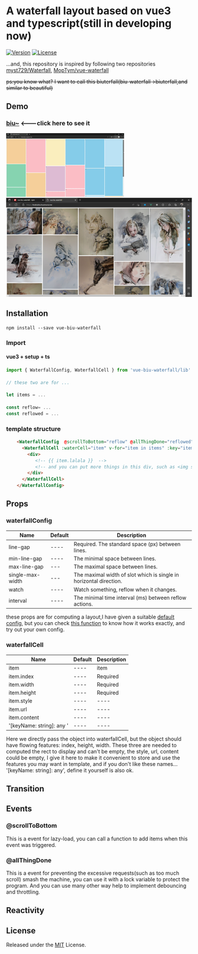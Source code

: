 # A waterfall layout based on vue3 and typescript(still in developing now)

[![Version](https://img.shields.io/npm/v/vue-biu-waterfall)](https://www.npmjs.com/package/vue-biu-waterfall)
[![License](https://img.shields.io/npm/l/vue-biu-waterfall)](LICENSE)

...and, this repository is inspired by following  two repositories [myst729/Waterfall](https://github.com/myst729/Waterfall),  [MopTym/vue-waterfall](https://github.com/MopTym/vue-waterfall)

~~ps:you know what? I want to call this biuterfall(biu-waterfall->biuterfall,and similar to beautiful)~~

## Demo

### [biu~](http://biubiubiu.huamurui.me)  <---click here to see it

![gif](./demonstration.gif)
![demo2](./demonstration2.png)

## Installation

```shell
npm install --save vue-biu-waterfall
```

### Import

#### vue3 + setup + ts

```ts
import { WaterfallConfig, WaterfallCell } from 'vue-biu-waterfall/lib'

// these two are for ... 

let items = ...

const reflow= ...
const reflowed = ...
```

### template structure

```html
    <WaterfallConfig  @scrollToBottom="reflow" @allThingDone="reflowed">
      <WaterfallCell :waterCell="item" v-for="item in items" :key="item.index">
        <div>
           <!-- {{ item.lalala }}  -->
           <!-- and you can put more things in this div, such as <img src="item.url">...... -->
        </div>
      </WaterfallCell>
    </WaterfallConfig>

```

## Props

### waterfallConfig

Name | Default | Description
---- | ---- | ----
line-gap | ---- | Required. The standard space (px) between lines.
min-line-gap | ---- | The minimal space between lines.
max-line-gap | --- | The maximal space between lines.
single-max-width | --- |The maximal width of slot which is single in horizontal direction.
watch | ---- | Watch something, reflow when it changes.
interval | ---- | The minimal time interval (ms) between reflow actions.

these props are for computing a layout,I have given a suitable [default config](./lib/WaterfallConfig.vue), but you can check [this function](./lib/utils/calculate.ts) to know how it works exactly, and try out your own config.

### waterfallCell

Name | Default | Description
---- | ---- | ----
item | ---- | item
item.index | ---- | Required
item.width | ---- | Required
item.height | ---- | Required
item.style | ---- | ----
item.url | ---- | ----
item.content | ---- | ----
'[keyName: string]: any '| ---- | ----

Here we directly pass the object into waterfallCell, but the object should have flowing features:
index, height, width. These three are needed to computed the rect to display and can't be empty, the style, url, content could be empty, I give it here to make it convenient to store and use the features you may want in template, and if you don't like these names...  '[keyName: string]: any', define it yourself is also ok.

## Transition

## Events

### @scrollToBottom

This is a event for lazy-load, you can call a function to add items when this event was triggered.

### @allThingDone

This is a event for preventing the excessive requests(such as too much scroll) smash the machine, you can use it with a lock variable to protect the program. And you can use many other way help to implement debouncing and throttling.

## Reactivity

## License

Released under the [MIT](LICENSE) License.
